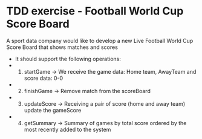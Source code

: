 # TDD exercise - Football World Cup Score Board

A sport data company would like to develop a new Live Football World Cup Score Board that shows matches and scores
* It should support the following operations:
* 1. startGame -> We receive the game data: Home team, AwayTeam and score data: 0-0
* 2. finishGame -> Remove match from the scoreBoard
* 3. updateScore -> Receiving a pair of score (home and away team) update the gameScore
* 4. getSummary -> Summary of games by total score ordered by the most recently added to the system